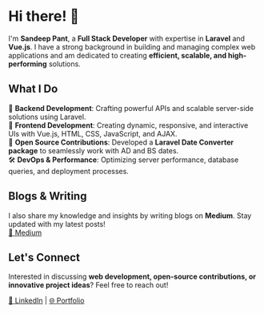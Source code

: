 # Hi there! 👋  

I'm **Sandeep Pant**, a **Full Stack Developer** with expertise in **Laravel** and **Vue.js**. I have a strong background in building and managing complex web applications and am dedicated to creating **efficient, scalable, and high-performing** solutions.  

## What I Do  
🚀 **Backend Development**: Crafting powerful APIs and scalable server-side solutions using Laravel.  
🎨 **Frontend Development**: Creating dynamic, responsive, and interactive UIs with Vue.js, HTML, CSS, JavaScript, and AJAX.  
🔧 **Open Source Contributions**: Developed a **Laravel Date Converter package** to seamlessly work with AD and BS dates.  
🛠️ **DevOps & Performance**: Optimizing server performance, database queries, and deployment processes.  


## Blogs & Writing  
I also share my knowledge and insights by writing blogs on **Medium**. Stay updated with my latest posts!  
[📝 Medium](https://medium.com/@sandeeppant)  


## Let's Connect  
Interested in discussing **web development, open-source contributions, or innovative project ideas**? Feel free to reach out!  

[🔗 LinkedIn](https://www.linkedin.com/in/sandeep-pant-a62891176/) | [🌐 Portfolio](https://sandeepx.github.io/portfolio/)  

